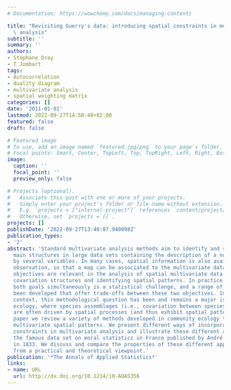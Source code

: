 ```yaml
---
# Documentation: https://wowchemy.com/docs/managing-content/

title: "Revisiting Guerry's data: introducing spatial constraints in multivariate\
  \ analysis"
subtitle: ''
summary: ''
authors:
- Stéphane Dray
- T Jombart
tags:
- Autocorrelation
- duality diagram
- multivariate analysis
- spatial weighting matrix
categories: []
date: '2011-01-01'
lastmod: 2022-09-27T14:50:48+02:00
featured: false
draft: false

# Featured image
# To use, add an image named `featured.jpg/png` to your page's folder.
# Focal points: Smart, Center, TopLeft, Top, TopRight, Left, Right, BottomLeft, Bottom, BottomRight.
image:
  caption: ''
  focal_point: ''
  preview_only: false

# Projects (optional).
#   Associate this post with one or more of your projects.
#   Simply enter your project's folder or file name without extension.
#   E.g. `projects = ["internal-project"]` references `content/project/deep-learning/index.md`.
#   Otherwise, set `projects = []`.
projects: []
publishDate: '2022-09-27T13:40:07.940098Z'
publication_types:
- '2'
abstract: 'Standard multivariate analysis methods aim to identify and summarize the
  main structures in large data sets containing the description of a number of observations
  by several variables. In many cases, spatial information is also available for each
  observation, so that a map can be associated to the multivariate data set. Two main
  objectives are relevant in the analysis of spatial multivariate data: summarizing
  covariation structures and identifying spatial patterns. In practice, achieving
  both goals simultaneously is a statistical challenge, and a range of methods have
  been developed that offer trade-offs between these two objectives. In an applied
  context, this methodological question has been and remains a major issue in community
  ecology, where species assemblages (i.e., covariation between species abundances)
  are often driven by spatial processes (and thus exhibit spatial patterns). In this
  paper we review a variety of methods developed in community ecology to investigate
  multivariate spatial patterns. We present different ways of incorporating spatial
  constraints in multivariate analysis and illustrate these different approaches using
  the famous data set on moral statistics in France published by André-Michel Guerry
  in 1833. We discuss and compare the properties of these different approaches both
  from a practical and theoretical viewpoint.'
publication: '*The Annals of Applied Statistics*'
links:
- name: URL
  url: http://dx.doi.org/10.1214/10-AOAS356
---
```

